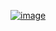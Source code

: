 
[![image](https://github.com/user-attachments/assets/0ffb0318-f023-48a4-9c0b-95df44237d87)](https://youtu.be/0lQD-SnN57Y)
